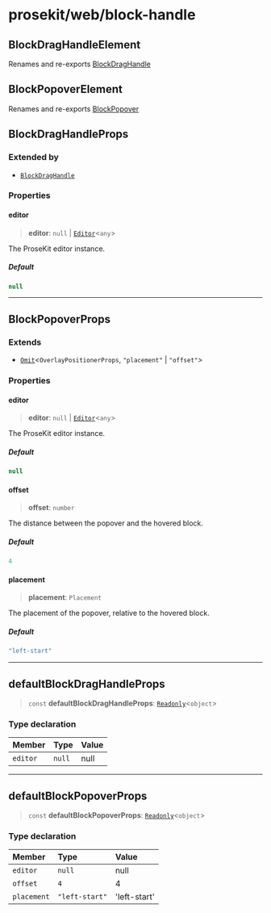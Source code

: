 # prosekit/web/block-handle

<a id="BlockDragHandleElement" name="BlockDragHandleElement"></a>

## BlockDragHandleElement

Renames and re-exports [BlockDragHandle](../lit/block-handle.md#BlockDragHandle)

<a id="BlockPopoverElement" name="BlockPopoverElement"></a>

## BlockPopoverElement

Renames and re-exports [BlockPopover](../lit/block-handle.md#BlockPopover)

<a id="BlockDragHandleProps" name="BlockDragHandleProps"></a>

## BlockDragHandleProps

### Extended by

- [`BlockDragHandle`](../lit/block-handle.md#BlockDragHandle)

### Properties

<a id="editor" name="editor"></a>

#### editor

> **editor**: `null` \| [`Editor`](../core.md#EditorE)\<`any`\>

The ProseKit editor instance.

##### Default

```ts
null
```

***

<a id="BlockPopoverProps" name="BlockPopoverProps"></a>

## BlockPopoverProps

### Extends

- [`Omit`](https://www.typescriptlang.org/docs/handbook/utility-types.html#omittype-keys)\<`OverlayPositionerProps`, `"placement"` \| `"offset"`\>

### Properties

<a id="editor-1" name="editor-1"></a>

#### editor

> **editor**: `null` \| [`Editor`](../core.md#EditorE)\<`any`\>

The ProseKit editor instance.

##### Default

```ts
null
```

<a id="offset" name="offset"></a>

#### offset

> **offset**: `number`

The distance between the popover and the hovered block.

##### Default

```ts
4
```

<a id="placement" name="placement"></a>

#### placement

> **placement**: `Placement`

The placement of the popover, relative to the hovered block.

##### Default

```ts
"left-start"
```

***

<a id="defaultBlockDragHandleProps" name="defaultBlockDragHandleProps"></a>

## defaultBlockDragHandleProps

> `const` **defaultBlockDragHandleProps**: [`Readonly`](https://www.typescriptlang.org/docs/handbook/utility-types.html#readonlytype)\<`object`\>

### Type declaration

| Member | Type | Value |
| :------ | :------ | :------ |
| `editor` | `null` | null |

***

<a id="defaultBlockPopoverProps" name="defaultBlockPopoverProps"></a>

## defaultBlockPopoverProps

> `const` **defaultBlockPopoverProps**: [`Readonly`](https://www.typescriptlang.org/docs/handbook/utility-types.html#readonlytype)\<`object`\>

### Type declaration

| Member | Type | Value |
| :------ | :------ | :------ |
| `editor` | `null` | null |
| `offset` | `4` | 4 |
| `placement` | `"left-start"` | 'left-start' |
